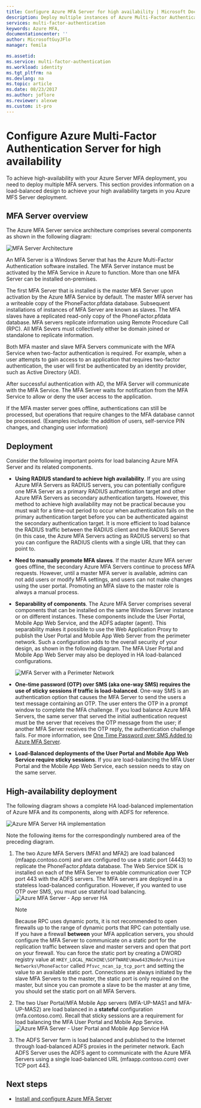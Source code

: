 ```yaml
---
title: Configure Azure MFA Server for high availability | Microsoft Docs
description: Deploy multiple instances of Azure Multi-Factor Authentication Server in configurations that provide high availability.
services: multi-factor-authentication
keywords: Azure MFA, 
documentationcenter: ''
author: MicrosoftGuyJFlo
manager: femila

ms.assetid: 
ms.service: multi-factor-authentication
ms.workload: identity
ms.tgt_pltfrm: na
ms.devlang: na
ms.topic: article
ms.date: 08/23/2017
ms.author: joflore
ms.reviewer: alexwe
ms.custom: it-pro
---
```

# Configure Azure Multi-Factor Authentication Server for high availability

To achieve high-availability with your Azure Server MFA deployment, you need to deploy multiple MFA servers. This section provides information on a load-balanced design to achieve your high availability targets in you Azure MFS Server deployment.

## MFA Server overview

The Azure MFA Server service architecture comprises several components as shown in the following diagram:

 ![MFA Server Architecture](./media/mfa-server-high-availability/mfa-ha-architecture.png)

An MFA Server is a Windows Server that has the Azure Multi-Factor Authentication software installed. The MFA Server instance must be activated by the MFA Service in Azure to function. More than one MFA Server can be installed on-premises.

The first MFA Server that is installed is the master MFA Server upon activation by the Azure MFA Service by default. The master MFA server has a writeable copy of the PhoneFactor.pfdata database. Subsequent installations of instances of MFA Server are known as slaves. The MFA slaves have a replicated read-only copy of the PhoneFactor.pfdata database. MFA servers replicate information using Remote Procedure Call (RPC). All MFA Severs must collectively either be domain joined or standalone to replicate information.

Both MFA master and slave MFA Servers communicate with the MFA Service when two-factor authentication is required. For example, when a user attempts to gain access to an application that requires two-factor authentication, the user will first be authenticated by an identity provider, such as Active Directory (AD).

After successful authentication with AD, the MFA Server will communicate with the MFA Service. The MFA Server waits for notification from the MFA Service to allow or deny the user access to the application.

If the MFA master server goes offline, authentications can still be processed, but operations that require changes to the MFA database cannot be processed. (Examples include: the addition of users, self-service PIN changes, and changing user information)

## Deployment

Consider the following important points for load balancing Azure MFA Server and its related components.

* **Using RADIUS standard to achieve high availability**. If you are using Azure MFA Servers as RADIUS servers, you can potentially configure one MFA Server as a primary RADIUS authentication target and other Azure MFA Servers as secondary authentication targets. However, this method to achieve high availability may not be practical because you must wait for a time-out period to occur when authentication fails on the primary authentication target before you can be authenticated against the secondary authentication target. It is more efficient to load balance the RADIUS traffic between the RADIUS client and the RADIUS Servers (in this case, the Azure MFA Servers acting as RADIUS servers) so that you can configure the RADIUS clients with a single URL that they can point to.
* **Need to manually promote MFA slaves**. If the master Azure MFA server goes offline, the secondary Azure MFA Servers continue to process MFA requests. However, until a master MFA server is available, admins can not add users or modify MFA settings, and users can not make changes using the user portal. Promoting an MFA slave to the master role is always a manual process.
* **Separability of components**. The Azure MFA Server comprises several components that can be installed on the same Windows Server instance or on different instances. These components include the User Portal, Mobile App Web Service, and the ADFS adapter (agent). This separability makes it possible to use the Web Application Proxy to publish the User Portal and Mobile App Web Server from the perimeter network. Such a configuration adds to the overall security of your design, as shown in the following diagram. The MFA User Portal and Mobile App Web Server may also be deployed in HA load-balanced configurations.

   ![MFA Server with a Perimeter Network](./media/mfa-server-high-availability/mfasecurity.png)

* **One-time password (OTP) over SMS (aka one-way SMS) requires the use of sticky sessions if traffic is load-balanced**. One-way SMS is an authentication option that causes the MFA Server to send the users a text message containing an OTP. The user enters the OTP in a prompt window to complete the MFA challenge. If you load balance Azure MFA Servers, the same server that served the initial authentication request must be the server that receives the OTP message from the user; if another MFA Server receives the OTP reply, the authentication challenge fails. For more information, see [One Time Password over SMS Added to Azure MFA Server](https://blogs.technet.microsoft.com/enterprisemobility/2015/03/02/one-time-password-over-sms-added-to-azure-mfa-server).
* **Load-Balanced deployments of the User Portal and Mobile App Web Service require sticky sessions**. If you are load-balancing the MFA User Portal and the Mobile App Web Service, each session needs to stay on the same server.

## High-availability deployment

The following diagram shows a complete HA load-balanced implementation of Azure MFA and its components, along with ADFS for reference.

 ![Azure MFA Server HA implementation](./media/mfa-server-high-availability/mfa-ha-deployment.png)

Note the following items for the correspondingly numbered area of the preceding diagram.

1. The two Azure MFA Servers (MFA1 and MFA2) are load balanced (mfaapp.contoso.com) and are configured to use a static port (4443) to replicate the PhoneFactor.pfdata database. The Web Service SDK is installed on each of the MFA Server to enable communication over TCP port 443 with the ADFS servers. The MFA servers are deployed in a stateless load-balanced configuration. However, if you wanted to use OTP over SMS, you must use stateful load balancing.
   ![Azure MFA Server - App server HA](./media/mfa-server-high-availability/mfaapp.png)

   > [!NOTE]
   > Because RPC uses dynamic ports, it is not recommended to open firewalls up to the range of dynamic ports that RPC can potentially use. If you have a firewall **between** your MFA application servers, you should configure the MFA Server to communicate on a static port for the replication traffic between slave and master servers and open that port on your firewall. You can force the static port by creating a DWORD registry value at ```HKEY_LOCAL_MACHINE\SOFTWARE\Wow6432Node\Positive Networks\PhoneFactor``` called ```Pfsvc_ncan_ip_tcp_port``` and setting the value to an available static port. Connections are always initiated by the slave MFA Servers to the master, the static port is only required on the master, but since you can promote a slave to be the master at any time, you should set the static port on all MFA Servers.

2. The two User Portal/MFA Mobile App servers (MFA-UP-MAS1 and MFA-UP-MAS2) are load balanced in a **stateful** configuration (mfa.contoso.com). Recall that sticky sessions are a requirement for load balancing the MFA User Portal and Mobile App Service.
   ![Azure MFA Server - User Portal and Mobile App Service HA](./media/mfa-server-high-availability/mfaportal.png)
3. The ADFS Server farm is load balanced and published to the Internet through load-balanced ADFS proxies in the perimeter network. Each ADFS Server uses the ADFS agent to communicate with the Azure MFA Servers using a single load-balanced URL (mfaapp.contoso.com) over TCP port 443.

## Next steps

* [Install and configure Azure MFA Server](multi-factor-authentication-get-started-server.md)
